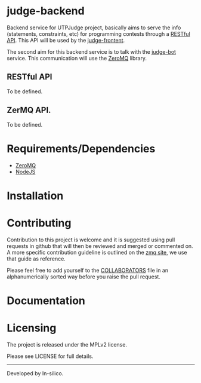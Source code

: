 judge-backend
=============

Backend service for UTPJudge project, basically aims to serve the info
(statements, constraints, etc) for programming contests through a [RESTful API](https://en.wikipedia.org/wiki/Representational_state_transfer). This API
will be used by the [judge-frontent](https://github.com/in-silico/judge-frontend).

The second aim for this backend service is to talk with the 
[judge-bot](https://github.com/in-silico/judge-bot) service. This communication
will use the [ZeroMQ](http://zeromq.org/) library.

## RESTful API

To be defined.

## ZerMQ API.

To be defined.


Requirements/Dependencies
=========================

- [ZeroMQ](http://zeromq.org/)
- [NodeJS](https://nodejs.org/en/)


Installation
============



Contributing
============

Contribution to this project is welcome and it is suggested using pull requests
in github that will then be reviewed and merged or commented on. A more specific
contribution guideline is outlined on the [zmq site](http://zeromq.org/docs:contributing),
we use that guide as reference.

Please feel free to add yourself to the 
[COLLABORATORS](https://github.com/in-silico/judge-backend/blob/master/COLLABORATORS) 
file in an alphanumerically sorted way before you raise the pull request.

Documentation
=============


Licensing
=========

The project is released under the MPLv2 license.

Please see LICENSE for full details.

_______

Developed by In-silico.
